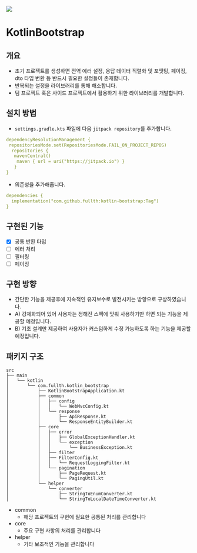[![](https://jitpack.io/v/fullth/kotlin-bootstrap.svg)](https://jitpack.io/#fullth/kotlin-bootstrap)

# KotlinBootstrap
## 개요
* 초기 프로젝트를 생성하면 전역 에러 설정, 응답 데이터 직렬화 및 포맷팅, 페이징, dto 타입 변환 등 반드시 필요한 설정들이 존재합니다.
* 반복되는 설정을 라이브러리를 통해 해소합니다.
* 팀 프로젝트 혹은 사이드 프로젝트에서 활용하기 위한 라이브러리를 개발합니다.

## 설치 방법
* `settings.gradle.kts` 파일에 다음 `jitpack repository`를 추가합니다.
```yaml
dependencyResolutionManagement {
 repositoriesMode.set(RepositoriesMode.FAIL_ON_PROJECT_REPOS)
  repositories {
   mavenCentral()
    maven { url = uri("https://jitpack.io") }
   }
}
```
* 의존성을 추가해줍니다.
```yaml
dependencies {
  implementation("com.github.fullth:kotlin-bootstrap:Tag")
}
```
## 구현된 기능
- [x] 공통 반환 타입
- [ ] 에러 처리
- [ ] 필터링
- [ ] 페이징

## 구현 방향
* 간단한 기능을 제공후에 지속적인 유지보수로 발전시키는 방향으로 구상하였습니다.
* A) 강제화되어 있어 사용자는 정해진 스펙에 맞춰 사용하기만 하면 되는 기능을 제공할 예정입니다.
* B) 기초 설계만 제공하여 사용자가 커스텀하게 수정 가능하도록 하는 기능을 제공할 예정입니다.

## 패키지 구조
```
src
├── main
│   └── kotlin
│       └── com.fullth.kotlin_bootstrap
│           ├── KotlinBootstrapApplication.kt
│           ├── common
│           │   ├── config
│           │   │   └── WebMvcConfig.kt
│           │   └── response
│           │       ├── ApiResponse.kt
│           │       └── ResponseEntityBuilder.kt
│           ├── core
│           │   ├── error
│           │   │   ├── GlobalExceptionHandler.kt
│           │   │   └── exception
│           │   │       └── BusinessException.kt
│           │   ├── filter
│           │   ├── FilterConfig.kt
│           │   │   └── RequestLoggingFilter.kt
│           │   └── pagination
│           │       ├── PageRequest.kt
│           │       └── PagingUtil.kt
│           └── helper
│               └── converter
│                   ├── StringToEnumConverter.kt
│                   └── StringToLocalDateTimeConverter.kt
```
* common
  * 해당 프로젝트의 구현에 필요한 공통된 처리를 관리합니다
* core
  * 주요 구현 사항의 처리를 관리합니다
* helper
  * 기타 보조적인 기능을 관리합니다
